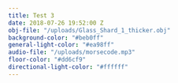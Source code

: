 ```yaml
---
title: Test 3
date: 2018-07-26 19:52:00 Z
obj-file: "/uploads/Glass_Shard_1_thicker.obj"
background-color: "#beb0ff"
general-light-color: "#ea98ff"
audio-file: "/uploads/morsecode.mp3"
floor-color: "#dd6cf9"
directional-light-color: "#ffffff"
---
```


